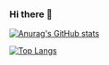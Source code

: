 ### Hi there 👋
[![Anurag's GitHub stats](https://github-readme-stats.vercel.app/api?username=poparf)](https://github.com/anuraghazra/github-readme-stats)

[![Top Langs](https://github-readme-stats.vercel.app/api/top-langs/?username=poparf)](https://github.com/anuraghazra/github-readme-stats)
<!--
**poparf/poparf** is a ✨ _special_ ✨ repository because its `README.md` (this file) appears on your GitHub profile.

Here are some ideas to get you started:

- 🔭 I’m currently working on ...
- 🌱 I’m currently learning ...
- 👯 I’m looking to collaborate on ...
- 🤔 I’m looking for help with ...
- 💬 Ask me about ...
- 📫 How to reach me: ...
- 😄 Pronouns: ...
- ⚡ Fun fact: ...
-->
